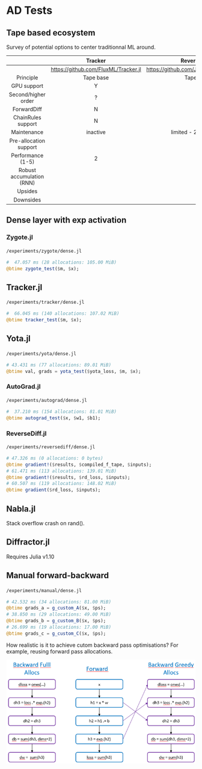 # AD Tests


## Tape based ecosystem

Survey of potential options to center traditionnal ML around.

| |Tracker|ReversedDiff|Yota|Nabla|Autograd|
|:---:|:---:|:---:|:---:|:---:|:---:|
| |https://github.com/FluxML/Tracker.jl|https://github.com/JuliaDiff/ReverseDiff.jl|https://github.com/dfdx/Yota.jl|https://github.com/invenia/Nabla.jl|https://github.com/denizyuret/AutoGrad.jl|
|Principle|Tape base|Tape base|Tape base|Tape base|Tape base|
|GPU support|Y|?|Y|Y|Y|
|Second/higher order|?|Y|N|N|Y|
|ForwardDiff|N|Y|N|N|N|
|ChainRules support|N|Y|Y|Y|N|
|Maintenance|inactive|limited - 2/3 persons|active - 1 person|limited - 1/2 persons|inactive - 1 person|
|Pre-allocation support| |Y| | | |
|Performance (1-5)|2|4|4| |4|
|Robust accumulation (RNN)| | | | | |
|Upsides| | | | | |
|Downsides| | | | | |


## Dense layer with exp activation

### Zygote.jl

`/experiments/zygote/dense.jl`

```julia
#  47.057 ms (28 allocations: 105.00 MiB)
@btime zygote_test($m, $x);
```

## Tracker.jl

`/experiments/tracker/dense.jl`

```julia
#  66.045 ms (140 allocations: 107.02 MiB)
@btime tracker_test($m, $x);
```

## Yota.jl

`/experiments/yota/dense.jl`

```julia
# 43.431 ms (77 allocations: 89.01 MiB)
@btime val, grads = yota_test($yota_loss, $m, $x);
```

### AutoGrad.jl

`/experiments/autograd/dense.jl`

```julia
#  37.210 ms (154 allocations: 81.01 MiB)
@btime autograd_test($x, $w1, $b1);
```

### ReverseDiff.jl

`/experiments/reversediff/dense.jl`

```julia
# 47.326 ms (0 allocations: 0 bytes)
@btime gradient!($results, $compiled_f_tape, $inputs);
# 61.471 ms (113 allocations: 139.01 MiB)
@btime gradient!($results, $rd_loss, $inputs);
# 60.507 ms (119 allocations: 148.02 MiB)
@btime gradient($rd_loss, $inputs);
```

## Nabla.jl

Stack overflow crash on rand().

## Diffractor.jl

Requires Julia v1.10

## Manual forward-backward

`/experiments/manual/dense.jl`

```julia
# 42.532 ms (34 allocations: 81.00 MiB)
@btime grads_a = g_custom_A($x, $ps);
# 38.850 ms (29 allocations: 49.00 MiB)
@btime grads_b = g_custom_B($x, $ps);
# 26.699 ms (19 allocations: 17.00 MiB)
@btime grads_c = g_custom_C($x, $ps);
```

How realistic is it to achieve cutom backward pass optimisations? 
For example, reusing forward pass allocations.

!["AD-allocs"](AD-allocs.png)
